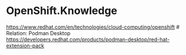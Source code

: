 # OpenShift.Knowledge
https://www.redhat.com/en/technologies/cloud-computing/openshift # Relation: Podman Desktop https://developers.redhat.com/products/podman-desktop/red-hat-extension-pack
